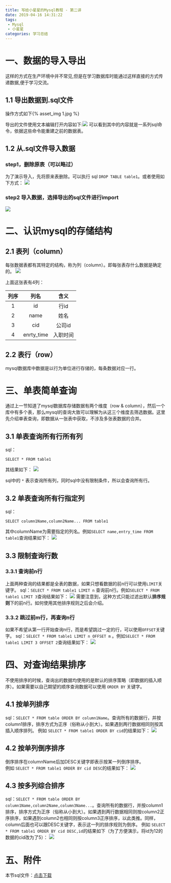```yaml
---
title: 写给小星星的Mysql教程 - 第二讲
date: 2019-04-16 14:31:22
tags: 
 - Mysql 
 - 小星星
categories: 学习总结
---
```

# 一、数据的导入导出
这样的方式在生产环境中并不常见,但是在学习数据库时能通过这样直接的方式传递数据,便于学习交流。
## 1.1 导出数据到.sql文件
操作方式如下{% asset_img 1.jpg %}
<!-- more -->
导出的文件使用文本编辑打开内容如下:![](2.jpg)
可以看到其中的内容就是一系列sql命令，依据这些命令能重建之前的数据表。
## 1.2 从.sql文件导入数据
### step1，删除原表（可以略过）
为了演示导入，先将原来表删除。可以执行 sql `DROP TABLE table1`。或者使用如下方式：
![](3.jpg)
### step2 导入数据，选择导出的sql文件进行import
![](4.jpg)

# 二、认识mysql的存储结构
## 2.1 表列（column）
每张数据表都有其特定的结构，称为列（column）。即每张表存什么数据是确定的。
![](5.jpg)

上面这张表有4列：  

列序 | 列名 | 含义
:----: | :----: | :---:
1 | id | 行id
2 |  name | 姓名
3 |  cid | 公司id
4 |  enrty_time | 入职时间

## 2.2 表行（row）
mysql数据库中数据是以行为单位进行存储的，每条数据对应一行。

# 三、单表简单查询
通过上一节知道了mysql数据库存储数据有两个维度（row & column），然后一个库中有多个表，那么mysql的查询大致可以理解为从这三个维度去筛选数据。这里先介绍单表查询，即数据从一张表中获取，不涉及多张表数据的合并。
## 3.1 单表查询所有行所有列
sql：
```
SELECT * FROM table1
```

其结果如下：
![](6.jpg)

sql中的 `*` 表示查询所有列，同时sql中没有限制条件，所以会查询所有行。

## 3.2 单表查询所有行指定列
sql：
```
SELECT column1Name,column2Name... FROM table1
```

其中columnName为需要指定的列名。例如`SELECT name,entry_time FROM table1`查询结果如下：
![](7.jpg)

## 3.3 限制查询行数
### 3.3.1 查询前n行
上面两种查询的结果都是全表的数据，如果只想看数据的前n行可以使用`LIMIT`关键字。
sql：`SELECT * FROM table1 LIMIT n` 查询前n行。例如`SELECT * FROM table1 LIMIT 3`查询结果如下：
![](8.jpg)
需要注意到，这种方式只能过滤出默认**排序规则**下的前n行。如何使用其他排序规则之后会介绍。
### 3.3.2 跳过前m行，再查询n行
如果不希望从第一行开始查询n行，而是希望跳过一定的行，可以使用`OFFSET`关键字。
sql：`SELECT * FROM table1 LIMIT n OFFSET m` 。例如`SELECT * FROM table1 LIMIT 3 OFFSET 2`查询结果如下：
![](9.jpg)

# 四、对查询结果排序
不使用排序的时候，查询出的数据均使用的是默认的排序策略（即数据的插入顺序）。如果需要以自己期望的顺序查询数据可以使用 `ORDER BY` 关键字。
## 4.1 按单列排序
sql：`SELECT * FROM table ORDER BY column1Name`。查询所有的数据行，并按column1排序，排序方式为正序（俗称从小到大）。如果遇到两行数据相同则按其插入顺序排列。
例如 `SELECT * FROM table1 ORDER BY cid`的结果如下：
![](10.jpg)
## 4.2 按单列倒序排序
倒序排序在columnName后加DESC关键字即表示按某一列倒序排序。  
例如 `SELECT * FROM table1 ORDER BY cid DESC`的结果如下：
![](11.jpg)
## 4.3 按多列综合排序
sql：`SELECT * FROM table ORDER BY column1Name,column2Name,column3Name...`。查询所有的数据行，并按column1排序，排序方式为正序（俗称从小到大）。如果遇到两行数据相同则按column2正序排序，如果遇到column2也相同则按column3正序排序，以此类推。同样，column后面也可以跟DESC关键字，表示这一列的排序规则为倒序。
例如 `SELECT * FROM table1 ORDER BY cid DESC,id`的结果如下（为了方便演示，将id为12的数据的cid改为了5）：
![](12.jpg)

# 五、附件
本节sql文件：[点击下载](chapter2.sql)

